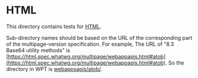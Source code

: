 # HTML

This directory contains tests for [HTML](https://html.spec.whatwg.org/multipage/).

Sub-directory names should be based on the URL of the corresponding part of the
multipage-version specification. For example, The URL of
"8.3 Base64 utility methods" is [https://html.spec.whatwg.org/multipage/webappapis.html#atob](https://html.spec.whatwg.org/multipage/webappapis.html#atob). So the directory in WPT is [webappsapis/atob/](webappsapis/atob).
